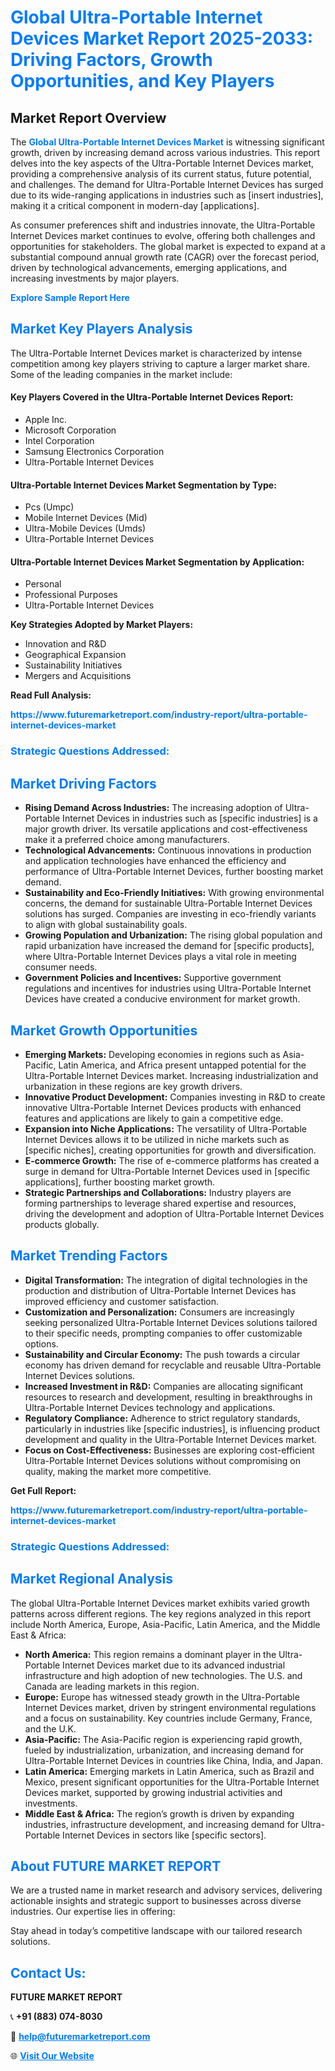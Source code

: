 <h1 style="color: #007BFF;">Global Ultra-Portable Internet Devices Market Report 2025-2033: Driving Factors, Growth Opportunities, and Key Players</h1>

<section id="overview">
<h2>Market Report Overview</h2>
<p>The <a href="https://www.futuremarketreport.com/industry-report/ultra-portable-internet-devices-market" style="color: #007BFF; text-decoration: none;"><strong>Global Ultra-Portable Internet Devices Market</strong></a> is witnessing significant growth, driven by increasing demand across various industries. This report delves into the key aspects of the Ultra-Portable Internet Devices market, providing a comprehensive analysis of its current status, future potential, and challenges. The demand for Ultra-Portable Internet Devices has surged due to its wide-ranging applications in industries such as [insert industries], making it a critical component in modern-day [applications].</p>
<p>As consumer preferences shift and industries innovate, the Ultra-Portable Internet Devices market continues to evolve, offering both challenges and opportunities for stakeholders. The global market is expected to expand at a substantial compound annual growth rate (CAGR) over the forecast period, driven by technological advancements, emerging applications, and increasing investments by major players.</p>
</section>

<section id="overview">
<p><a href="https://www.futuremarketreport.com/request-sample/reportId=101015" style="color: #007BFF; text-decoration: none;"><strong>Explore Sample Report Here</strong></a></p>
</section>

<section id="key-players">
<h2 style="color: #007BFF;">Market Key Players Analysis</h2>
<p>The Ultra-Portable Internet Devices market is characterized by intense competition among key players striving to capture a larger market share. Some of the leading companies in the market include:</p>
<h4>Key Players Covered in the Ultra-Portable Internet Devices Report:</h4>
<ul><li>Apple Inc.</li><li>Microsoft Corporation</li><li>Intel Corporation</li><li>Samsung Electronics Corporation</li><li>Ultra-Portable Internet Devices</li></ul>
<h4>Ultra-Portable Internet Devices Market Segmentation by Type:</h4>
<ul><li>Pcs (Umpc)</li><li>Mobile Internet Devices (Mid)</li><li>Ultra-Mobile Devices (Umds)</li><li>Ultra-Portable Internet Devices</li></ul>

<h4>Ultra-Portable Internet Devices Market Segmentation by Application:</h4>
<ul><li>Personal</li><li>Professional Purposes</li><li>Ultra-Portable Internet Devices</li></ul>
<p><strong>Key Strategies Adopted by Market Players:</strong></p>
<ul>
<li>Innovation and R&D</li>
<li>Geographical Expansion</li>
<li>Sustainability Initiatives</li>
<li>Mergers and Acquisitions</li>
</ul>
</section>

<section>
<p><strong>Read Full Analysis: </strong></p><a href="https://www.futuremarketreport.com/industry-report/ultra-portable-internet-devices-market" style="color: #007BFF; text-decoration: none;"><strong>https://www.futuremarketreport.com/industry-report/ultra-portable-internet-devices-market</strong></a>
<h3 style="color: #007BFF;">Strategic Questions Addressed:</h3>
</section>

<section id="driving-factors">
<h2 style="color: #007BFF;">Market Driving Factors</h2>
<ul>
<li><strong>Rising Demand Across Industries:</strong> The increasing adoption of Ultra-Portable Internet Devices in industries such as [specific industries] is a major growth driver. Its versatile applications and cost-effectiveness make it a preferred choice among manufacturers.</li>
<li><strong>Technological Advancements:</strong> Continuous innovations in production and application technologies have enhanced the efficiency and performance of Ultra-Portable Internet Devices, further boosting market demand.</li>
<li><strong>Sustainability and Eco-Friendly Initiatives:</strong> With growing environmental concerns, the demand for sustainable Ultra-Portable Internet Devices solutions has surged. Companies are investing in eco-friendly variants to align with global sustainability goals.</li>
<li><strong>Growing Population and Urbanization:</strong> The rising global population and rapid urbanization have increased the demand for [specific products], where Ultra-Portable Internet Devices plays a vital role in meeting consumer needs.</li>
<li><strong>Government Policies and Incentives:</strong> Supportive government regulations and incentives for industries using Ultra-Portable Internet Devices have created a conducive environment for market growth.</li>
</ul>
</section>

<section id="growth-opportunities">
<h2 style="color: #007BFF;">Market Growth Opportunities</h2>
<ul>
<li><strong>Emerging Markets:</strong> Developing economies in regions such as Asia-Pacific, Latin America, and Africa present untapped potential for the Ultra-Portable Internet Devices market. Increasing industrialization and urbanization in these regions are key growth drivers.</li>
<li><strong>Innovative Product Development:</strong> Companies investing in R&D to create innovative Ultra-Portable Internet Devices products with enhanced features and applications are likely to gain a competitive edge.</li>
<li><strong>Expansion into Niche Applications:</strong> The versatility of Ultra-Portable Internet Devices allows it to be utilized in niche markets such as [specific niches], creating opportunities for growth and diversification.</li>
<li><strong>E-commerce Growth:</strong> The rise of e-commerce platforms has created a surge in demand for Ultra-Portable Internet Devices used in [specific applications], further boosting market growth.</li>
<li><strong>Strategic Partnerships and Collaborations:</strong> Industry players are forming partnerships to leverage shared expertise and resources, driving the development and adoption of Ultra-Portable Internet Devices products globally.</li>
</ul>
</section>

<section id="trending-factors">
<h2 style="color: #007BFF;">Market Trending Factors</h2>
<ul>
<li><strong>Digital Transformation:</strong> The integration of digital technologies in the production and distribution of Ultra-Portable Internet Devices has improved efficiency and customer satisfaction.</li>
<li><strong>Customization and Personalization:</strong> Consumers are increasingly seeking personalized Ultra-Portable Internet Devices solutions tailored to their specific needs, prompting companies to offer customizable options.</li>
<li><strong>Sustainability and Circular Economy:</strong> The push towards a circular economy has driven demand for recyclable and reusable Ultra-Portable Internet Devices solutions.</li>
<li><strong>Increased Investment in R&D:</strong> Companies are allocating significant resources to research and development, resulting in breakthroughs in Ultra-Portable Internet Devices technology and applications.</li>
<li><strong>Regulatory Compliance:</strong> Adherence to strict regulatory standards, particularly in industries like [specific industries], is influencing product development and quality in the Ultra-Portable Internet Devices market.</li>
<li><strong>Focus on Cost-Effectiveness:</strong> Businesses are exploring cost-efficient Ultra-Portable Internet Devices solutions without compromising on quality, making the market more competitive.</li>
</ul>
</section>

<section>
<p><strong>Get Full Report: </strong></p><a href="https://www.futuremarketreport.com/industry-report/ultra-portable-internet-devices-market" style="color: #007BFF; text-decoration: none;"><strong>https://www.futuremarketreport.com/industry-report/ultra-portable-internet-devices-market</strong></a>
<h3 style="color: #007BFF;">Strategic Questions Addressed:</h3>
</section>


<section id="regional-analysis">
<h2 style="color: #007BFF;">Market Regional Analysis</h2>
<p>The global Ultra-Portable Internet Devices market exhibits varied growth patterns across different regions. The key regions analyzed in this report include North America, Europe, Asia-Pacific, Latin America, and the Middle East & Africa:</p>
<ul>
<li><strong>North America:</strong> This region remains a dominant player in the Ultra-Portable Internet Devices market due to its advanced industrial infrastructure and high adoption of new technologies. The U.S. and Canada are leading markets in this region.</li>
<li><strong>Europe:</strong> Europe has witnessed steady growth in the Ultra-Portable Internet Devices market, driven by stringent environmental regulations and a focus on sustainability. Key countries include Germany, France, and the U.K.</li>
<li><strong>Asia-Pacific:</strong> The Asia-Pacific region is experiencing rapid growth, fueled by industrialization, urbanization, and increasing demand for Ultra-Portable Internet Devices in countries like China, India, and Japan.</li>
<li><strong>Latin America:</strong> Emerging markets in Latin America, such as Brazil and Mexico, present significant opportunities for the Ultra-Portable Internet Devices market, supported by growing industrial activities and investments.</li>
<li><strong>Middle East & Africa:</strong> The region’s growth is driven by expanding industries, infrastructure development, and increasing demand for Ultra-Portable Internet Devices in sectors like [specific sectors].</li>
</ul>
</section>

<footer>
<h2 style="color: #007BFF;">About FUTURE MARKET REPORT</h2>
<p>We are a trusted name in market research and advisory services, delivering actionable insights and strategic support to businesses across diverse industries. Our expertise lies in offering:</p>

<p>Stay ahead in today’s competitive landscape with our tailored research solutions.</p>

<h2 style="color: #007BFF;">Contact Us:</h2>
<p><strong>FUTURE MARKET REPORT</strong></p>
<p>📞 <strong>+91 (883) 074-8030</strong></p>
<p>📧 <strong><a href="mailto:help@futuremarketreport.com" style="color: #007BFF;">help@futuremarketreport.com</a></strong></p>
<p>🌐 <strong><a href="https://www.futuremarketreport.com/" style="color: #007BFF;">Visit Our Website</a></strong></p>
</footer>